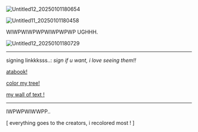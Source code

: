![Untitled12_20250101180654](https://github.com/user-attachments/assets/ef136d33-7225-48cd-97ef-4930a187b8f3)



![Untitled11_20250101180458](https://github.com/user-attachments/assets/50f963a9-d3e5-4c99-b5da-c87b34631d10)

WIWPWIWPWPWIWPWPWP UGHHH.

![Untitled12_20250101180729](https://github.com/user-attachments/assets/252b408c-8f94-47e9-8956-e48c926de0aa)

---
signing linkkksss..:
*sign if u want, i love seeing them!!*


‎[atabook!](https://callmeyourangel.atabook.org/)
 
 

‎[color my tree!](https://colormytree.me/2024/01JEB5ERZQF90G9505BHQZKS9S)



‎[my wall of text !](https://walloftext.co/gay-men-at-your-area)


---


 IWPWPWIWWPP..




[ everything goes to the creators, i recolored most ! ]
